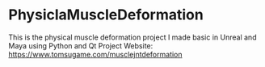 # PhysiclaMuscleDeformation
This is the physical muscle deformation project I made basic in Unreal and Maya using Python and Qt
Project Website: https://www.tomsugame.com/musclejntdeformation
